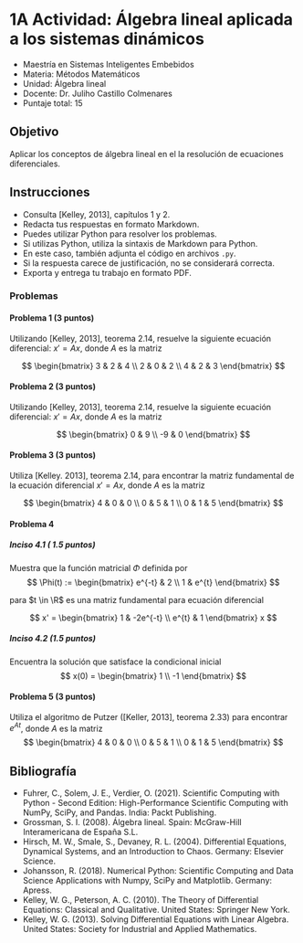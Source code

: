 # 1A Actividad: Álgebra lineal aplicada a los sistemas dinámicos

- Maestría en Sistemas Inteligentes Embebidos
- Materia: Métodos Matemáticos
- Unidad: Álgebra lineal
- Docente: Dr. Juliho Castillo Colmenares
- Puntaje total: 15

## Objetivo

Aplicar los conceptos de álgebra lineal en el la resolución de ecuaciones diferenciales. 

## Instrucciones

- Consulta [Kelley, 2013], capítulos 1 y 2.
- Redacta tus respuestas en formato Markdown.
- Puedes utilizar Python para resolver los problemas. 
- Si utilizas Python, utiliza la sintaxis de Markdown para Python.
- En este caso, también adjunta el código en archivos `.py`. 
- Si la respuesta carece de justificación, no se considerará correcta.
- Exporta y entrega tu trabajo en formato PDF.

### Problemas



#### Problema 1 (3 puntos)

Utilizando [Kelley, 2013], teorema 2.14, resuelve la siguiente ecuación diferencial: $x'= Ax$, donde $A$ es la matriz

$$
\begin{bmatrix}
3 & 2 & 4 \\
2 & 0 & 2 \\
4 & 2 & 3 
\end{bmatrix}
$$

#### Problema 2 (3 puntos)

Utilizando [Kelley, 2013], teorema 2.14, resuelve la siguiente ecuación diferencial: $x'= Ax$, donde $A$ es la matriz

$$
\begin{bmatrix}
0 & 9 \\
-9 & 0
\end{bmatrix}
$$

#### Problema 3 (3 puntos)

Utiliza [Kelley. 2013], teorema 2.14, para encontrar la matriz fundamental de la ecuación diferencial $x'= Ax$, donde $A$ es la matriz

$$
\begin{bmatrix}
4 & 0 & 0 \\
0 & 5 & 1 \\
0 & 1 & 5
\end{bmatrix}
$$

#### Problema 4

##### Inciso 4.1 ( 1.5 puntos)

Muestra que la función matricial  $\Phi$ definida por 
$$
\Phi(t) := 
\begin{bmatrix}
e^{-t} & 2 \\
1 & e^{t}
\end{bmatrix}
$$

para $t \in \R$ es una matriz fundamental para ecuación diferencial 

$$
x' =
\begin{bmatrix}
1 & -2e^{-t} \\
e^{t} & 1
\end{bmatrix} x
$$

##### Inciso 4.2 (1.5 puntos)

Encuentra la solución que satisface la condicional inicial 
$$
x(0) = 
\begin{bmatrix}
1 \\
-1
\end{bmatrix}
$$

#### Problema 5 (3 puntos)

Utiliza el algoritmo de Putzer ([Keller, 2013], teorema 2.33) para encontrar $e^{At}$, donde $A$ es la matriz
$$
\begin{bmatrix}
4 & 0 & 0 \\
0 & 5 & 1 \\
0 & 1 & 5
\end{bmatrix}
$$

## Bibliografía
- Fuhrer, C., Solem, J. E., Verdier, O. (2021). Scientific Computing with Python - Second Edition: High-Performance Scientific Computing with NumPy, SciPy, and Pandas. India: Packt Publishing.
- Grossman, S. I. (2008). Álgebra lineal. Spain: McGraw-Hill Interamericana de España S.L.
- Hirsch, M. W., Smale, S., Devaney, R. L. (2004). Differential Equations, Dynamical Systems, and an Introduction to Chaos. Germany: Elsevier Science.
- Johansson, R. (2018). Numerical Python: Scientific Computing and Data Science Applications with Numpy, SciPy and Matplotlib. Germany: Apress.
- Kelley, W. G., Peterson, A. C. (2010). The Theory of Differential Equations: Classical and Qualitative. United States: Springer New York.
- Kelley, W. G. (2013). Solving Differential Equations with Linear Algebra. United States: Society for Industrial and Applied Mathematics.